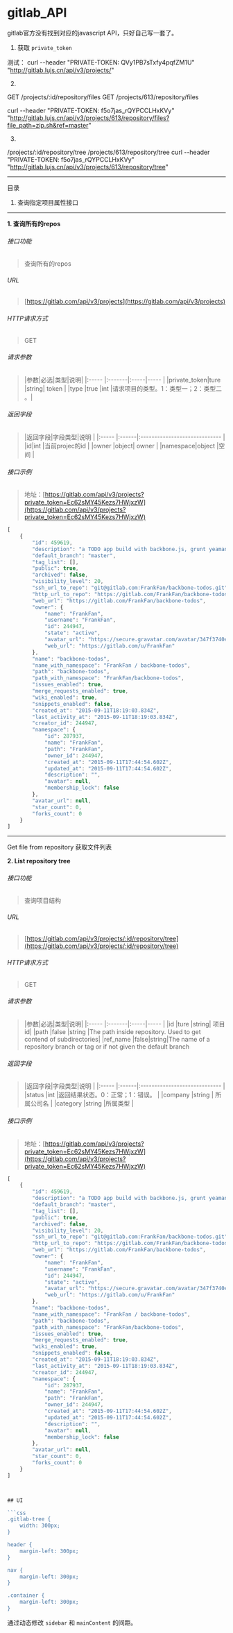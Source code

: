 # gitlab_API

  [1]: http://doc.gitlab.com/ce/api/repositories.html
  [2]: http://gitlab.lujs.cn/api/v3/projects/
  [3]: http://doc.gitlab.com/ce/api/repository_files.html
  [4]: https://gitlab.com/gitlab-org/gitlab-ce/tree/master#README

gitlab官方没有找到对应的javascript API，只好自己写一套了。

1. 获取 `private_token`

测试：
curl --header "PRIVATE-TOKEN: QVy1PB7sTxfy4pqfZM1U" "http://gitlab.lujs.cn/api/v3/projects/"


2.
GET /projects/:id/repository/files
GET /projects/613/repository/files

curl --header "PRIVATE-TOKEN: f5o7jas_rQYPCCLHxKVy" "http://gitlab.lujs.cn/api/v3/projects/613/repository/files?file_path=zip.sh&ref=master"

3.
/projects/:id/repository/tree
/projects/613/repository/tree
curl --header "PRIVATE-TOKEN: f5o7jas_rQYPCCLHxKVy" "http://gitlab.lujs.cn/api/v3/projects/613/repository/tree"

------


目录

1. 查询指定项目属性接口

***

**1. 查询所有的repos**
###### 接口功能
> 查询所有的repos

###### URL
> [https://gitlab.com/api/v3/projects](https://gitlab.com/api/v3/projects)

###### HTTP请求方式
> GET

###### 请求参数
> |参数|必选|类型|说明|
|:-----     |:-------|:-----|-----                               |
|private_token|ture    |string| token                          |
|type      |true    |int   |请求项目的类型。1：类型一；2：类型二 。|

###### 返回字段
> |返回字段|字段类型|说明                              |
|:-----    |:------|:-----------------------------   |
|id|int    |当前projec的id   |
|owner  |object| owner                      |
|namespace|object |空间                         |

###### 接口示例
> 地址：[https://gitlab.com/api/v3/projects?private_token=Ec62sMY45Kezs7HWjxzW](https://gitlab.com/api/v3/projects?private_token=Ec62sMY45Kezs7HWjxzW)
``` javascript
[
    {
        "id": 459619,
        "description": "a TODO app build with backbone.js, grunt yeaman and bower",
        "default_branch": "master",
        "tag_list": [],
        "public": true,
        "archived": false,
        "visibility_level": 20,
        "ssh_url_to_repo": "git@gitlab.com:FrankFan/backbone-todos.git",
        "http_url_to_repo": "https://gitlab.com/FrankFan/backbone-todos.git",
        "web_url": "https://gitlab.com/FrankFan/backbone-todos",
        "owner": {
            "name": "FrankFan",
            "username": "FrankFan",
            "id": 244947,
            "state": "active",
            "avatar_url": "https://secure.gravatar.com/avatar/347f3740e6de7b32c185a9bb130b312e?s=40&d=identicon",
            "web_url": "https://gitlab.com/u/FrankFan"
        },
        "name": "backbone-todos",
        "name_with_namespace": "FrankFan / backbone-todos",
        "path": "backbone-todos",
        "path_with_namespace": "FrankFan/backbone-todos",
        "issues_enabled": true,
        "merge_requests_enabled": true,
        "wiki_enabled": true,
        "snippets_enabled": false,
        "created_at": "2015-09-11T18:19:03.834Z",
        "last_activity_at": "2015-09-11T18:19:03.834Z",
        "creator_id": 244947,
        "namespace": {
            "id": 287937,
            "name": "FrankFan",
            "path": "FrankFan",
            "owner_id": 244947,
            "created_at": "2015-09-11T17:44:54.602Z",
            "updated_at": "2015-09-11T17:44:54.602Z",
            "description": "",
            "avatar": null,
            "membership_lock": false
        },
        "avatar_url": null,
        "star_count": 0,
        "forks_count": 0
    }
]
```


--------------
Get file from repository   获取文件列表

**2. List repository tree**
###### 接口功能
> 查询项目结构

###### URL
> [https://gitlab.com/api/v3/projects/:id/repository/tree](https://gitlab.com/api/v3/projects/:id/repository/tree)

###### HTTP请求方式
> GET

###### 请求参数
> |参数|必选|类型|说明|
|:-----     |:-------|:-----|-----                               |
|id |ture    |string| 项目id|
|path      |false   |string |The path inside repository. Used to get contend of subdirectories|
|ref_name |false|string|The name of a repository branch or tag or if not given the default branch

###### 返回字段
> |返回字段|字段类型|说明                              |
|:-----   |:------|:-----------------------------   |
|status   |int    |返回结果状态。0：正常；1：错误。   |
|company  |string | 所属公司名                      |
|category |string |所属类型                         |

###### 接口示例
> 地址：[https://gitlab.com/api/v3/projects?private_token=Ec62sMY45Kezs7HWjxzW](https://gitlab.com/api/v3/projects?private_token=Ec62sMY45Kezs7HWjxzW)
``` javascript
[
    {
        "id": 459619,
        "description": "a TODO app build with backbone.js, grunt yeaman and bower",
        "default_branch": "master",
        "tag_list": [],
        "public": true,
        "archived": false,
        "visibility_level": 20,
        "ssh_url_to_repo": "git@gitlab.com:FrankFan/backbone-todos.git",
        "http_url_to_repo": "https://gitlab.com/FrankFan/backbone-todos.git",
        "web_url": "https://gitlab.com/FrankFan/backbone-todos",
        "owner": {
            "name": "FrankFan",
            "username": "FrankFan",
            "id": 244947,
            "state": "active",
            "avatar_url": "https://secure.gravatar.com/avatar/347f3740e6de7b32c185a9bb130b312e?s=40&d=identicon",
            "web_url": "https://gitlab.com/u/FrankFan"
        },
        "name": "backbone-todos",
        "name_with_namespace": "FrankFan / backbone-todos",
        "path": "backbone-todos",
        "path_with_namespace": "FrankFan/backbone-todos",
        "issues_enabled": true,
        "merge_requests_enabled": true,
        "wiki_enabled": true,
        "snippets_enabled": false,
        "created_at": "2015-09-11T18:19:03.834Z",
        "last_activity_at": "2015-09-11T18:19:03.834Z",
        "creator_id": 244947,
        "namespace": {
            "id": 287937,
            "name": "FrankFan",
            "path": "FrankFan",
            "owner_id": 244947,
            "created_at": "2015-09-11T17:44:54.602Z",
            "updated_at": "2015-09-11T17:44:54.602Z",
            "description": "",
            "avatar": null,
            "membership_lock": false
        },
        "avatar_url": null,
        "star_count": 0,
        "forks_count": 0
    }
]



## UI

```css
.gitlab-tree {
    width: 300px;
}

header {
    margin-left: 300px;
}

nav {
    margin-left: 300px;
}

.container {
    margin-left: 300px;
}
```

通过动态修改 `sidebar` 和 `mainContent` 的间距。


